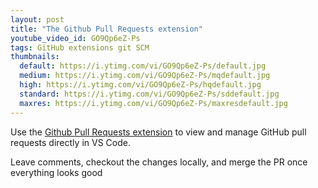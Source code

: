 ```yaml
---
layout: post
title: "The Github Pull Requests extension"
youtube_video_id: GO9Qp6eZ-Ps
tags: GitHub extensions git SCM
thumbnails:
  default: https://i.ytimg.com/vi/GO9Qp6eZ-Ps/default.jpg
  medium: https://i.ytimg.com/vi/GO9Qp6eZ-Ps/mqdefault.jpg
  high: https://i.ytimg.com/vi/GO9Qp6eZ-Ps/hqdefault.jpg
  standard: https://i.ytimg.com/vi/GO9Qp6eZ-Ps/sddefault.jpg
  maxres: https://i.ytimg.com/vi/GO9Qp6eZ-Ps/maxresdefault.jpg
---
```


Use the [Github Pull Requests extension](https://marketplace.visualstudio.com/items?itemName=GitHub.vscode-pull-request-github) to view and manage GitHub pull requests directly in VS Code.

Leave comments, checkout the changes locally, and merge the PR once everything looks good  
